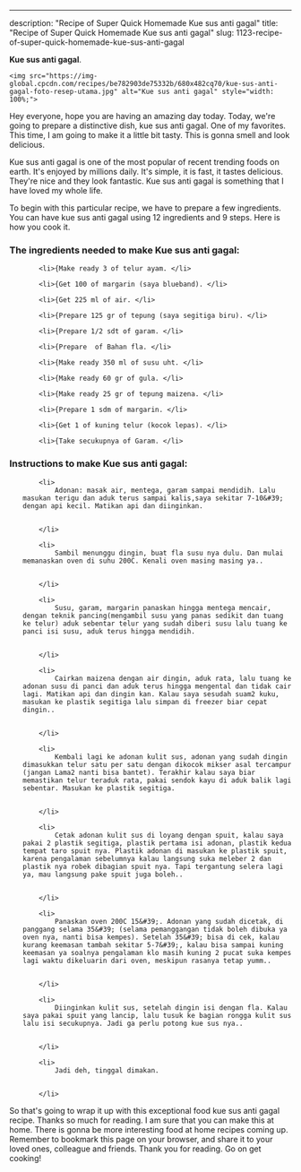 ---
description: "Recipe of Super Quick Homemade Kue sus anti gagal"
title: "Recipe of Super Quick Homemade Kue sus anti gagal"
slug: 1123-recipe-of-super-quick-homemade-kue-sus-anti-gagal

<p>
	<strong>Kue sus anti gagal</strong>. 
	
</p>
<p>
	
	<img src="https://img-global.cpcdn.com/recipes/be782903de75332b/680x482cq70/kue-sus-anti-gagal-foto-resep-utama.jpg" alt="Kue sus anti gagal" style="width: 100%;">
	
	
</p>
<p>
	Hey everyone, hope you are having an amazing day today. Today, we're going to prepare a distinctive dish, kue sus anti gagal. One of my favorites. This time, I am going to make it a little bit tasty. This is gonna smell and look delicious.
</p>
	
<p>
	Kue sus anti gagal is one of the most popular of recent trending foods on earth. It's enjoyed by millions daily. It's simple, it is fast, it tastes delicious. They're nice and they look fantastic. Kue sus anti gagal is something that I have loved my whole life.
</p>
<p>
	
</p>

<p>
To begin with this particular recipe, we have to prepare a few ingredients. You can have kue sus anti gagal using 12 ingredients and 9 steps. Here is how you cook it.
</p>

<h3>The ingredients needed to make Kue sus anti gagal:</h3>

<ol>
	
		<li>{Make ready 3 of telur ayam. </li>
	
		<li>{Get 100 of margarin (saya blueband). </li>
	
		<li>{Get 225 ml of air. </li>
	
		<li>{Prepare 125 gr of tepung (saya segitiga biru). </li>
	
		<li>{Prepare 1/2 sdt of garam. </li>
	
		<li>{Prepare  of Bahan fla. </li>
	
		<li>{Make ready 350 ml of susu uht. </li>
	
		<li>{Make ready 60 gr of gula. </li>
	
		<li>{Make ready 25 gr of tepung maizena. </li>
	
		<li>{Prepare 1 sdm of margarin. </li>
	
		<li>{Get 1 of kuning telur (kocok lepas). </li>
	
		<li>{Take secukupnya of Garam. </li>
	
</ol>
<p>
	
</p>

<h3>Instructions to make Kue sus anti gagal:</h3>

<ol>
	
		<li>
			Adonan: masak air, mentega, garam sampai mendidih. Lalu masukan terigu dan aduk terus sampai kalis,saya sekitar 7-10&#39; dengan api kecil. Matikan api dan diinginkan.
			
			
		</li>
	
		<li>
			Sambil menunggu dingin, buat fla susu nya dulu. Dan mulai memanaskan oven di suhu 200C. Kenali oven masing masing ya..
			
			
		</li>
	
		<li>
			Susu, garam, margarin panaskan hingga mentega mencair, dengan teknik pancing(mengambil susu yang panas sedikit dan tuang ke telur) aduk sebentar telur yang sudah diberi susu lalu tuang ke panci isi susu, aduk terus hingga mendidih.
			
			
		</li>
	
		<li>
			Cairkan maizena dengan air dingin, aduk rata, lalu tuang ke adonan susu di panci dan aduk terus hingga mengental dan tidak cair lagi. Matikan api dan dingin kan. Kalau saya sesudah suam2 kuku, masukan ke plastik segitiga lalu simpan di freezer biar cepat dingin..
			
			
		</li>
	
		<li>
			Kembali lagi ke adonan kulit sus, adonan yang sudah dingin dimasukkan telur satu per satu dengan dikocok mikser asal tercampur (jangan Lama2 nanti bisa bantet). Terakhir kalau saya biar memastikan telur teraduk rata, pakai sendok kayu di aduk balik lagi sebentar. Masukan ke plastik segitiga.
			
			
		</li>
	
		<li>
			Cetak adonan kulit sus di loyang dengan spuit, kalau saya pakai 2 plastik segitiga, plastik pertama isi adonan, plastik kedua tempat taro spuit nya. Plastik adonan di masukan ke plastik spuit, karena pengalaman sebelumnya kalau langsung suka meleber 2 dan plastik nya robek dibagian spuit nya. Tapi tergantung selera lagi ya, mau langsung pake spuit juga boleh..
			
			
		</li>
	
		<li>
			Panaskan oven 200C 15&#39;. Adonan yang sudah dicetak, di panggang selama 35&#39; (selama pemanggangan tidak boleh dibuka ya oven nya, nanti bisa kempes). Setelah 35&#39; bisa di cek, kalau kurang keemasan tambah sekitar 5-7&#39;, kalau bisa sampai kuning keemasan ya soalnya pengalaman klo masih kuning 2 pucat suka kempes lagi waktu dikeluarin dari oven, meskipun rasanya tetap yumm..
			
			
		</li>
	
		<li>
			Diinginkan kulit sus, setelah dingin isi dengan fla. Kalau saya pakai spuit yang lancip, lalu tusuk ke bagian rongga kulit sus lalu isi secukupnya. Jadi ga perlu potong kue sus nya..
			
			
		</li>
	
		<li>
			Jadi deh, tinggal dimakan.
			
			
		</li>
	
</ol>

<p>
	
</p>

<p>
	So that's going to wrap it up with this exceptional food kue sus anti gagal recipe. Thanks so much for reading. I am sure that you can make this at home. There is gonna be more interesting food at home recipes coming up. Remember to bookmark this page on your browser, and share it to your loved ones, colleague and friends. Thank you for reading. Go on get cooking!
</p>
